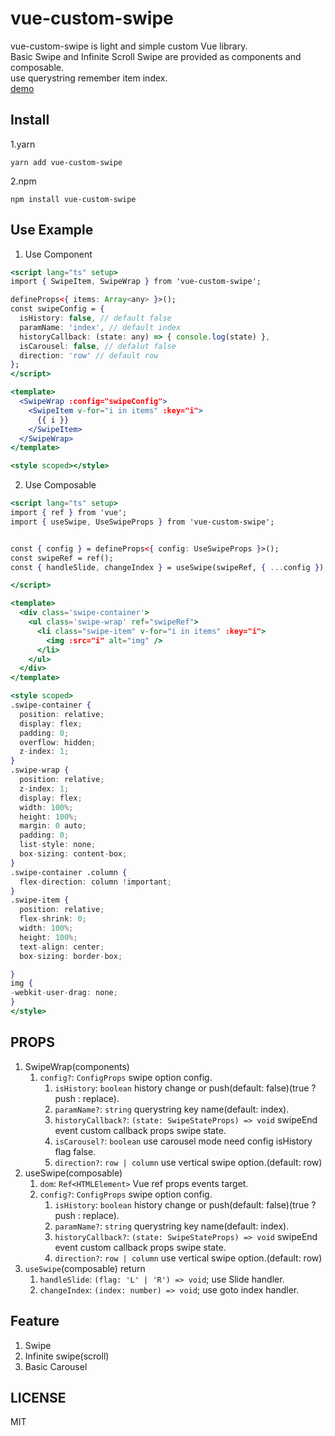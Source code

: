 # vue-custom-swipe

vue-custom-swipe is light and simple custom Vue library.  
Basic Swipe and Infinite Scroll Swipe are provided as components and composable.  
use querystring remember item index.  
[demo](https://yoonjonglyu.github.io/custom-swipe/)

## Install

1.yarn

```shell
yarn add vue-custom-swipe
```

2.npm

```shell
npm install vue-custom-swipe
```

## Use Example

1. Use Component

```jsx
<script lang="ts" setup>
import { SwipeItem, SwipeWrap } from 'vue-custom-swipe';

defineProps<{ items: Array<any> }>();
const swipeConfig = {
  isHistory: false, // default false
  paramName: 'index', // default index
  historyCallback: (state: any) => { console.log(state) },
  isCarousel: false, // defalut false
  direction: 'row' // default row
};
</script>

<template>
  <SwipeWrap :config="swipeConfig">
    <SwipeItem v-for="i in items" :key="i">
      {{ i }}
    </SwipeItem>
  </SwipeWrap>
</template>

<style scoped></style>
```

2. Use Composable

```jsx
<script lang="ts" setup>
import { ref } from 'vue';
import { useSwipe, UseSwipeProps } from 'vue-custom-swipe';


const { config } = defineProps<{ config: UseSwipeProps }>();
const swipeRef = ref();
const { handleSlide, changeIndex } = useSwipe(swipeRef, { ...config });

</script>

<template>
  <div class='swipe-container'>
    <ul class='swipe-wrap' ref="swipeRef">
      <li class="swipe-item" v-for="i in items" :key="i">
        <img :src="i" alt="img" />
      </li>
    </ul>
  </div>
</template>

<style scoped>
.swipe-container {
  position: relative;
  display: flex;
  padding: 0;
  overflow: hidden;
  z-index: 1;
}
.swipe-wrap {
  position: relative;
  z-index: 1;
  display: flex;
  width: 100%;
  height: 100%;
  margin: 0 auto;
  padding: 0;
  list-style: none;
  box-sizing: content-box;
}
.swipe-container .column {
  flex-direction: column !important;
}
.swipe-item {
  position: relative;
  flex-shrink: 0;
  width: 100%;
  height: 100%;
  text-align: center;
  box-sizing: border-box;

}
img {
-webkit-user-drag: none;
}
</style>
```

## PROPS

1. SwipeWrap(components)
   1. `config?`: `ConfigProps` swipe option config.
      1. `isHistory`: `boolean` history change or push(default: false)(true ? push : replace).
      2. `paramName?`: `string` querystring key name(default: index).
      3. `historyCallback?`: `(state: SwipeStateProps) => void` swipeEnd event custom callback props swipe state.
      4. `isCarousel?`: `boolean` use carousel mode need config isHistory flag false.
      5. `direction?`: `row | column` use vertical swipe option.(default: row)
2. useSwipe(composable)
   1. `dom`: `Ref<HTMLElement>` Vue ref props events target.
   2. `config?`: `ConfigProps` swipe option config.
      1. `isHistory`: `boolean` history change or push(default: false)(true ? push : replace).
      2. `paramName?`: `string` querystring key name(default: index).
      3. `historyCallback?`: `(state: SwipeStateProps) => void` swipeEnd event custom callback props swipe state.
      4. `direction?`: `row | column` use vertical swipe option.(default: row)
3. `useSwipe`(composable) return
   1. `handleSlide`: `(flag: 'L' | 'R') => void`; use Slide handler.
   2. `changeIndex`: `(index: number) => void`; use goto index handler.

## Feature

1. Swipe
2. Infinite swipe(scroll)
3. Basic Carousel

## LICENSE

MIT

